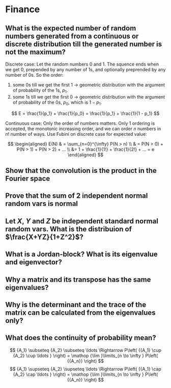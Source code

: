 # Finance

## What is the expected number of random numbers generated from a continuous or discrete distribution till the generated number is not the maximum?

<!-- notecardId: 1754446392381 -->

Discrete case:
Let the random numbers 0 and 1. The squence ends when we get 0, prepended by any number of 1s, and optionally preprended by any number of 0s. So the order:

1. some 0s till we get the first 1 -> geometric distribution with the argument of probability of the 1s, $p_1$.
2. some 1s till we get the first 0 -> geometric distribution with the argument of probability of the 0s, $p_0$, which is $1 - p_1$.

$$
E = \frac{1}{p_1} + \frac{1}{p_0} = \frac{1}{p_1} + \frac{1}{1 - p_1}
$$

Continuous case:
Only the order of numbers matters. Only 1 ordering is accepted, the monotonic increasing order, and we can order $n$ numbers in $n!$ number of ways. Use Fubini on discrete case for expected value:

$$
\begin{aligned}
E(N) & = \sum_{n=0}^{\infty} P(N > n) \\
& = P(N > 0) + P(N > 1) + P(N > 2) + ... \\
&= 1 + \frac{1}{1!} + \frac{1}{2!} + ... = e
\end{aligned}
$$

## Show that the convolution is the product in the Fourier space

## Prove that the sum of 2 independent normal random vars is normal

## Let $X$, $Y$ and $Z$ be independent standard normal random vars. What is the distribuion of $\frac{X+YZ}{1+Z^2}$?

## What is a Jordan-block? What is its eigenvalue and eigenvector?

## Why a matrix and its transpose has the same eigenvalues?

## Why is the determinant and the trace of the matrix can be calculated from the eigenvalues only?

## What does the continuity of probability mean?

$$
  {A_1} \subseteq {A_2} \subseteq  \ldots  \Rightarrow P\left( {{A_1} \cup {A_2} \cup  \ldots } \right) = \mathop {\lim }\limits_{n \to \infty } P\left( {{A_n}} \right)
  $$
  $$
  {A_1} \supseteq {A_2} \supseteq  \ldots  \Rightarrow P\left( {{A_1} \cap {A_2} \cap  \ldots } \right) = \mathop {\lim }\limits_{n \to \infty } P\left( {{A_n}} \right)
  $$